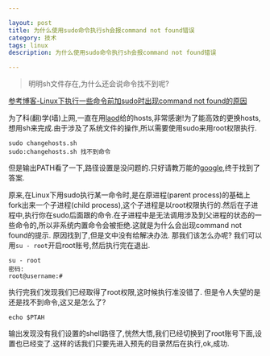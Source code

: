 ```yaml
---

layout: post
title: 为什么使用sudo命令执行sh会报command not found错误
category: 技术
tags: linux
description: 为什么使用sudo命令执行sh会报command not found错误

---
```


>明明sh文件存在,为什么还会说命令找不到呢?

[参考博客-Linux下执行一些命令前加sudo时出现command not found的原因](http://blog.csdn.net/poechant/article/details/7216892)

为了科(翻)学(墙)上网,一直在用[laod](www.laod.cn)给的hosts,非常感谢!为了能高效的更换hosts,想用sh来完成.由于涉及了系统文件的操作,所以需要使用sudo来用root权限执行.

```
sudo changehosts.sh
sudo:changehosts.sh 找不到命令
```
但是输出PATH看了一下,路径设置是没问题的.只好请教万能的[google](www.google.com),终于找到了答案.

原来,在Linux下用sudo执行某一命令时,是在原进程(parent process)的基础上fork出来一个子进程(child process),这个子进程是以root权限执行的.然后在子进程中,执行你在sudo后面跟的命令.在子进程中是无法调用涉及到父进程的状态的一些命令的,所以非系统内置命令会被拒绝.这就是为什么会出现command not found的提示.
原因找到了,但是文中没有给解决办法.
那我们该怎么办呢?
我们可以用`su - root`开启root账号,然后执行完在退出.

```
su - root
密码:
root@username:#
```
执行完我们发现我们已经取得了root权限,这时候执行准没错了.
但是令人失望的是还是找不到命令,这又是怎么了?

```
echo $PTAH
```

输出发现没有我们设置的shell路径了,恍然大悟,我们已经切换到了root账号下面,设置也已经变了.这样的话我们只要先进入预先的目录然后在执行,ok,成功.